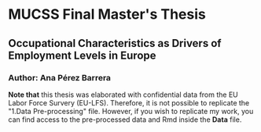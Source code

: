 # MUCSS Final Master's Thesis 
## Occupational Characteristics as Drivers of Employment Levels in Europe 
### Author: Ana Pérez Barrera
**Note that** this thesis was elaborated with confidential data from the EU Labor Force Survery (EU-LFS). Therefore, it is not possible to replicate the "1.Data Pre-processing" file. However, if you wish to replicate my work, you can find access to the pre-processed data and Rmd inside the **Data** file.   
